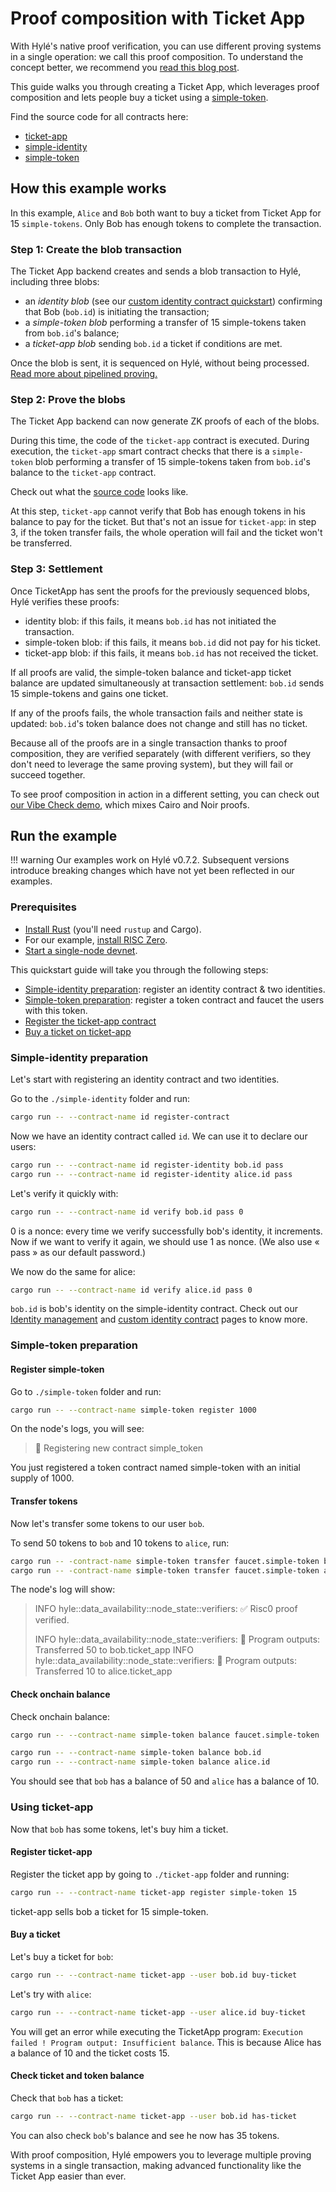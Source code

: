 # Proof composition with Ticket App

With Hylé's native proof verification, you can use different proving systems in a single operation: we call this proof composition. To understand the concept better, we recommend you [read this blog post](https://blog.hyle.eu/proof-composability-on-hyle/).

This guide walks you through creating a Ticket App, which leverages proof composition and lets people buy a ticket using a [simple-token](./your-first-smart-contract.md).

Find the source code for all contracts here:

- [ticket-app](https://github.com/Hyle-org/examples/tree/feat/ticket-app/ticket-app)
- [simple-identity](https://github.com/Hyle-org/examples/tree/main/simple-identity)
- [simple-token](https://github.com/Hyle-org/examples/tree/feat/ticket-app/simple-token)

## How this example works

In this example, `Alice` and `Bob` both want to buy a ticket from Ticket App for 15 `simple-tokens`. Only Bob has enough tokens to complete the transaction.

### Step 1: Create the blob transaction

The Ticket App backend creates and sends a blob transaction to Hylé, including three blobs:

- an *identity blob* (see our [custom identity contract quickstart](./custom-identity-contract.md)) confirming that Bob (`bob.id`) is initiating the transaction;
- a *simple-token blob* performing a transfer of 15 simple-tokens taken from `bob.id`'s balance;
- a *ticket-app blob* sending `bob.id` a ticket if conditions are met.

Once the blob is sent, it is sequenced on Hylé, without being processed. [Read more about pipelined proving.](../general-doc/pipelined-proving.md)

### Step 2: Prove the blobs

The Ticket App backend can now generate ZK proofs of each of the blobs.

During this time, the code of the `ticket-app` contract is executed. During execution, the `ticket-app` smart contract checks that there is a `simple-token` blob performing a transfer of 15 simple-tokens taken from `bob.id`'s balance to the `ticket-app` contract.

Check out what the [source code](https://github.com/Hyle-org/examples/blob/492501ebe6caad8a0fbe3f286f0f51f0ddca537c/ticket-app/contract/src/lib.rs#L44-L66) looks like.

At this step, `ticket-app` cannot verify that Bob has enough tokens in his balance to pay for the ticket. But that's not an issue for `ticket-app`: in step 3, if the token transfer fails, the whole operation will fail and the ticket won't be transferred.

### Step 3: Settlement

Once TicketApp has sent the proofs for the previously sequenced blobs, Hylé verifies these proofs:

- identity blob: if this fails, it means `bob.id` has not initiated the transaction.
- simple-token blob: if this fails, it means `bob.id` did not pay for his ticket.
- ticket-app blob: if this fails, it means `bob.id` has not received the ticket.

If all proofs are valid, the simple-token balance and ticket-app ticket balance are updated simultaneously at transaction settlement: `bob.id` sends 15 simple-tokens and gains one ticket.

If any of the proofs fails, the whole transaction fails and neither state is updated: `bob.id`'s token balance does not change and still has no ticket.

Because all of the proofs are in a single transaction thanks to proof composition, they are verified separately (with different verifiers, so they don't need to leverage the same proving system), but they will fail or succeed together.

To see proof composition in action in a different setting, you can check out [our Vibe Check demo](https://github.com/Hyle-org/vibe-check), which mixes Cairo and Noir proofs.

## Run the example

!!! warning
    Our examples work on Hylé v0.7.2. Subsequent versions introduce breaking changes which have not yet been reflected in our examples.

### Prerequisites

- [Install Rust](https://www.rust-lang.org/tools/install) (you'll need `rustup` and Cargo).
- For our example, [install RISC Zero](https://dev.risczero.com/api/zkvm/install).
- [Start a single-node devnet](./devnet.md).

This quickstart guide will take you through the following steps:

- [Simple-identity preparation](#simple-identity-preparation): register an identity contract & two identities.
- [Simple-token preparation](#simple-token-preparation): register a token contract and faucet the users with this token.
- [Register the ticket-app contract](#register-ticket-app)
- [Buy a ticket on ticket-app](#buy-a-ticket)

### Simple-identity preparation

Let's start with registering an identity contract and two identities.

Go to the `./simple-identity` folder and run:

```sh
cargo run -- --contract-name id register-contract
```

Now we have an identity contract called `id`. We can use it to declare our users:

```sh
cargo run -- --contract-name id register-identity bob.id pass
cargo run -- --contract-name id register-identity alice.id pass
```

Let's verify it quickly with:

```sh
cargo run -- --contract-name id verify bob.id pass 0
```

0 is a nonce: every time we verify successfully bob's identity, it increments. Now if we want to verify it again, we should use 1 as nonce. (We also use « pass » as our default password.)

We now do the same for alice:

```sh
cargo run -- --contract-name id verify alice.id pass 0
```

`bob.id` is bob's identity on the simple-identity contract. Check out our [Identity management](../general-doc/identity.md) and [custom identity contract](./custom-identity-contract.md) pages to know more.

### Simple-token preparation

#### Register simple-token

Go to `./simple-token` folder and run:

```bash
cargo run -- --contract-name simple-token register 1000
```

On the node's logs, you will see:

> 📝 Registering new contract simple_token

You just registered a token contract named simple-token with an initial supply of 1000.

#### Transfer tokens

Now let's transfer some tokens to our user `bob`.

To send 50 tokens to `bob` and 10 tokens to `alice`, run:

```bash
cargo run -- -contract-name simple-token transfer faucet.simple-token bob.id 50
cargo run -- -contract-name simple-token transfer faucet.simple-token alice.id 10
```

The node's log will show:

> INFO hyle::data_availability::node_state::verifiers: ✅ Risc0 proof verified.
>
> INFO hyle::data_availability::node_state::verifiers: 🔎 Program outputs: Transferred 50 to bob.ticket_app
> INFO hyle::data_availability::node_state::verifiers: 🔎 Program outputs: Transferred 10 to alice.ticket_app

#### Check onchain balance

Check onchain balance:

```bash
cargo run -- --contract-name simple-token balance faucet.simple-token

cargo run -- --contract-name simple-token balance bob.id
cargo run -- --contract-name simple-token balance alice.id
```

You should see that `bob` has a balance of 50 and `alice` has a balance of 10.

### Using ticket-app

Now that `bob` has some tokens, let's buy him a ticket.

#### Register ticket-app

Register the ticket app by going to `./ticket-app` folder and running:

```bash
cargo run -- --contract-name ticket-app register simple-token 15
```

ticket-app sells bob a ticket for 15 simple-token.

#### Buy a ticket

Let's buy a ticket for `bob`:

```bash
cargo run -- --contract-name ticket-app --user bob.id buy-ticket
```

Let's try with `alice`:

```bash
cargo run -- --contract-name ticket-app --user alice.id buy-ticket
```

You will get an error while executing the TicketApp program: `Execution failed ! Program output: Insufficient balance`. This is because Alice has a balance of 10 and the ticket costs 15.

#### Check ticket and token balance

Check that `bob` has a ticket:

```bash
cargo run -- --contract-name ticket-app --user bob.id has-ticket
```

You can also check `bob`'s balance and see he now has 35 tokens.

With proof composition, Hylé empowers you to leverage multiple proving systems in a single transaction, making advanced functionality like the Ticket App easier than ever.

